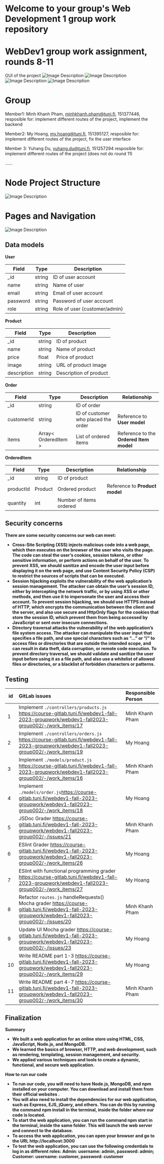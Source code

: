 # Welcome to your group's Web Development 1 group work repository

# WebDev1 group work assignment, rounds 8-11

GUI of the project
![Image Description](store1.png)
![Image Description](store2.png)
![Image Description](store3.png)
![Image Description](store4.png)

# Group 

Member1:  Minh Khanh Pham, minhkhanh.pham@tuni.fi, 151377446, 
resposible for: implement different routes of the project, implement the backend

Member2:  My Hoang, my.hoang@tuni.fi, 151395127, 
resposible for: implement different routes of the project, fix the user interface

Member 3: Yuhang Du, yuhang.du@tuni.fi, 151257294 
resposible for: implement different routes of the project (does not do round 11)


......


# Node Project Structure
![Image Description](structure_v2.drawio.png)

# Pages and Navigation
![Image Description](structure_v2-Page-2.drawio.png)

## Data models

<b> User <b>

| Field | Type | Description |
| --- | --- | --- |
| _id | string | ID of user account |
| name | string | Name of user |
| email | string | Email of user account |
| password | string | Password of user account |
| role | string | Role of user (customer/admin) |

<b> Product <b>

| Field | Type | Description |
| --- | --- | --- |
| _id | string | ID of product |
| name | string | Name of product |
| price | float | Price of product |
| image | string | URL of product image |
| description | string | Description of product |

<b> Order <b>

| Field | Type | Description | Relationship |
| --- | --- | --- | --- |
| _id | string | ID of order | |
| customerId | string | ID of customer who placed the order | Reference to <b>User<b> model |
| items | Array< OrderedItem > | List of ordered items | Reference to the <b>Ordered Item<b> model |

<b> OrderedItem <b>

| Field | Type | Description | Relationship |
| --- | --- | --- | --- |
| _id | string | ID of product | |
| productId | Product | Ordered product | Reference to <b>Product<b> model |
| quantity | int | Number of items ordered | |

## Security concerns

<b>There are some security concerns our web can meet:</b>
* Cross-Site Scripting (XSS) injects malicious code into a web page, which then executes on the browser of the user who visits the page. The code can steal the user’s cookies, session tokens, or other sensitive information, or perform actions on behalf of the user. To prevent XSS, we should sanitize and encode the user input before displaying it on the web page, and use Content Security Policy (CSP) to restrict the sources of scripts that can be executed.
* Session hijacking exploits the vulnerability of the web application’s session management. The attacker can obtain the user’s session ID, either by intercepting the network traffic, or by using XSS or other methods, and then use it to impersonate the user and access their account. To prevent session hijacking, we should use HTTPS instead of HTTP, which encrypts the communication between the client and the server, and also use secure and HttpOnly flags for the cookies that store the session ID, which prevent them from being accessed by JavaScript or sent over insecure connections.
* Directory traversal attacks the vulnerability of the web application’s file system access. The attacker can manipulate the user input that specifies a file path, and use special characters such as “…” or “/” to access files or directories that are outside the intended scope, and can result in data theft, data corruption, or remote code execution. To prevent directory traversal, we should validate and sanitize the user input before using it as a file path, and also use a whitelist of allowed files or directories, or a blacklist of forbidden characters or patterns.
  

## Testing

| id   |      GitLab issues                                                                    |  Responsible Person | 
|------|:--------------------------------------------------------------------------------------|:----------------|
|  1   |  Implement `./controllers/products.js` https://course-gitlab.tuni.fi/webdev1-fall-2023-groupwork/webdev1-fall2023-group002/-/work_items/17 | Minh Khanh Pham |
|  2   |  Implement `./controllers/orders.js` https://course-gitlab.tuni.fi/webdev1-fall-2023-groupwork/webdev1-fall2023-group002/-/work_items/19| My Hoang |
|  3   |  Implement `./models/product.js` https://course-gitlab.tuni.fi/webdev1-fall-2023-groupwork/webdev1-fall2023-group002/-/work_items/16 | Minh Khanh Pham |
|  4   |  Implement `./models/order.js`https://course-gitlab.tuni.fi/webdev1-fall-2023-groupwork/webdev1-fall2023-group002/-/work_items/18 | My Hoang |
|  5   |  JSDoc Grader https://course-gitlab.tuni.fi/webdev1-fall-2023-groupwork/webdev1-fall2023-group002/-/issues/21 | Minh Khanh Pham |
|  6   |  ESlint Grader https://course-gitlab.tuni.fi/webdev1-fall-2023-groupwork/webdev1-fall2023-group002/-/work_items/26 | My Hoang |
|  7   |  ESlint with functional programming grader https://course-gitlab.tuni.fi/webdev1-fall-2023-groupwork/webdev1-fall2023-group002/-/work_items/27 | My Hoang |
|  8   |  Refactor `routes.js` handleRequests() Mocha grader https://course-gitlab.tuni.fi/webdev1-fall-2023-groupwork/webdev1-fall2023-group002/-/issues/20 | Minh Khanh Pham |
|  9   |  Update UI Mocha grader https://course-gitlab.tuni.fi/webdev1-fall-2023-groupwork/webdev1-fall2023-group002/-/issues/23 | My Hoang |
|  10   |  Write README part 1-3 https://course-gitlab.tuni.fi/webdev1-fall-2023-groupwork/webdev1-fall2023-group002/-/work_items/29 | My Hoang |
|  11   |  Write README part 4-7 https://course-gitlab.tuni.fi/webdev1-fall-2023-groupwork/webdev1-fall2023-group002/-/work_items/30 | Minh Khanh Pham |

## Finalization
<b>Summary</b>
* We built a web application for an online store using HTML, CSS, JavaScript, Node.js, and MongoDB.
* We learned the basics of browser, HTTP, and web development, such as rendering, templating, session management, and security.
* We applied various techniques and tools to create a dynamic, functional, and secure web application.

<b>How to run our code</b>
* To run our code, you will need to have Node.js, MongoDB, and npm installed on your computer. You can download and install them from their official websites .
* You will also need to install the dependencies for our web application, such as Express, EJS, jQuery, and others. You can do this by running the command npm install in the terminal, inside the folder where our code is located.
* To start the web application, you can run the command npm start in the terminal, inside the same folder. This will launch the web server and connect to the database.
* To access the web application, you can open your browser and go to the URL http://localhost:3000
* To test the web application, you can use the following credentials to log in as different roles: Admin: username: admin, password: admin; Customer: username: customer, password: customer


